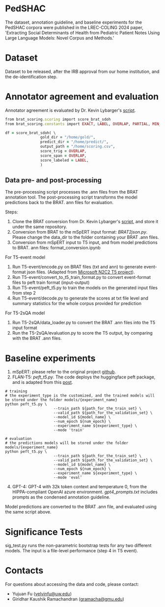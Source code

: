 # PedSHAC
The dataset, annotation guideline, and baseline experiments for the PedSHAC corpora were published in the LREC-COLING 2024 paper, 'Extracting Social Determinants of Health from Pediatric Patient Notes Using Large Language Models: Novel Corpus and Methods.' 


# Dataset
Dataset to be released, after the IRB approval from our home institution, and the de-identification step.

# Annotator agreement and evaluation
Annotator agreement is evaluated by Dr. Kevin Lybarger's [script](https://github.com/Lybarger/brat_scoring).
```ruby
from brat_scoring.scoring import score_brat_sdoh
from brat_scoring.constants import EXACT, LABEL, OVERLAP, PARTIAL, MIN_DIST

df = score_brat_sdoh( \
                gold_dir = "/home/gold/",
                predict_dir = "/home/predict/",
                output_path = "/home/scoring.csv",
                score_trig = OVERLAP,
                score_span = OVERLAP, 
                score_labeled = LABEL,
                )
```
## Data pre- and post-processing
The pre-processing script processes the .ann files from the BRAT annotation tool. The post-processing script transforms the model predictions back to the BRAT. ann files for evaluation. 

Steps:
1. Clone the BRAT conversion from Dr. Kevin Lybarger's [script](https://github.com/Lybarger/brat_scoring), and store it under the same repository.
2. Conversion from BRAT to the mSpERT input format: _BRAT2json.py_. Please change the data_dir to the folder containing your BRAT .ann files.
3. Conversion from mSpERT input to T5 input, and from model predictions to BRAT. ann files: format_conversion.ipynb

For T5-event model
1. Run T5-event/encode.py on BRAT files (txt and ann) to generate event-format json files. (Adapted from [Microsoft N2C2 T5 project](https://github.com/romanows/SDOH-n2c2/blob/main/scripts/extract-examples.py)).
2. Run T5-event/convert_to_t5_train_format.py to convert event-format files to peft train format (input-output)
3. Run T5-event/peft_t5.py to train the models on the generated input files from step 2
4. Run T5-event/decode.py to generate the scores at txt file level and summary statistics for the whole corpus provided for prediction

For T5-2sQA model
1. Run T5-2sQA/data_loader.py to convert the BRAT .ann files into the T5 input format
2. Run the T5-2sQA/evaluation.py to score the T5 output, by comparing with the BRAT .ann files.
# Baseline experiments
1. mSpERT: please refer to the original project [github](https://github.com/uw-bionlp/mspert).
2. FLAN-T5: _peft_t5.py_. The code deploys the huggingface peft package, and is adapted from this [post](https://www.philschmid.de/fine-tune-flan-t5-peft). 
```console
# training
# the experiment_type is the customized, and the trained models will  be stored under the folder models/{experiment_name}
python peft_t5.py \
                      --train_path ${path_for_the_train_set} \
                      --valid_path ${path_for_the_validation_set} \
                      --model_id ${model_name} \
                      --num_epoch ${num_epoch} \
                      --experiment_name ${experiment_type} \
                      --mode 'train'

# evaluation
# the predictions models will be stored under the folder models/{experiment_name}
python peft_t5.py \
                      --train_path ${path_for_the_train_set} \
                      --valid_path ${path_for_the_validation_set} \
                      --model_id ${model_name} \
                      --num_epoch ${num_epoch} \
                      --experiment_name ${experiment_type} \
                      --mode 'eval' 
```
4. GPT-4: GPT-4 with 32k token context and temperature 0, from the HIPPA-compliant OpenAI azure environment. _gpt4_prompts.txt_ includes prompts as the condensed annotation guideline.



Model predictions are converted to the BRAT .ann file, and evaluated using the same script above.

# Significance Tests
sig_test.py runs the non-parametric bootstrap tests for any two different models. The input is a file-level performance (step 4 in T5 event). 

# Contacts
For questions about accessing the data and code, please contact:
- Yujuan Fu (velvinfu@uw.edu)
- Giridhar Kaushik Ramachandran (gramacha@gmu.edu)
